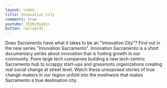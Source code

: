 ```yaml
---
layout: video
title: Innovation City
comments: true
youtube: 2SSRz9yy0jc
button: railyards
---
```


Does Sacramento have what it takes to be an "Innovation City"? Find out in the new series "Innovation Sacramento".
Innovation Sacramento is a short documentary series about innovation that is fueling growth in our community. From large tech companies building a new tech-centric Sacramento hub to scrappy start-ups and grassroots organizations creating real social change at street level. Watch these unexposed stories of true change-makers in our region unfold into the meshwork that makes Sacramento a true destination city.
